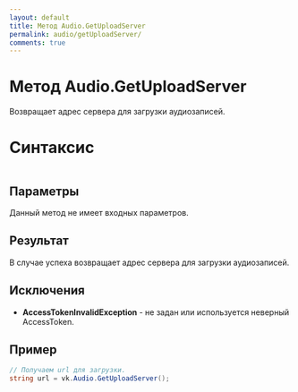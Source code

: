 ```yaml
---
layout: default
title: Метод Audio.GetUploadServer
permalink: audio/getUploadServer/
comments: true
---
```

# Метод Audio.GetUploadServer
Возвращает адрес сервера для загрузки аудиозаписей.

# Синтаксис
```csharp

```

## Параметры
Данный метод не имеет входных параметров.

## Результат
В случае успеха возвращает адрес сервера для загрузки аудиозаписей.

## Исключения
+ **AccessTokenInvalidException** - не задан или используется неверный AccessToken.

## Пример
```csharp
// Получаем url для загрузки.
string url = vk.Audio.GetUploadServer();
```
